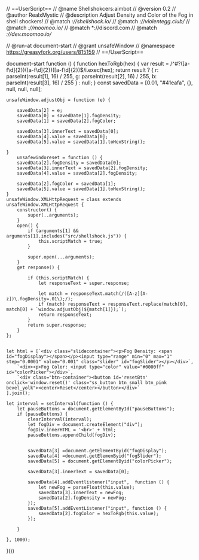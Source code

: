 // ==UserScript==
// @name          Shellshokcers:aimbot
// @version      0.2
// @author       RealxMystic
// @description  Adjust Density and Color of the Fog in shell shockers!
// @match        *://shellshock.io/*
// @match        *://violentegg.club/*
// @match        *://moomoo.io/*
// @match        *://discord.com
// @match        *://dev.moomoo.io/*

// @run-at       document-start
// @grant        unsafeWindow
// @namespace    https://greasyfork.org/users/815159
// ==/UserScript==
 

  document-start
function () {
    function hexToRgb(hex) {
        var result = /^#?([a-f\d]{2})([a-f\d]{2})([a-f\d]{2})$/i.exec(hex);
        return result ? {
            r: parseInt(result[1], 16) / 255,
            g: parseInt(result[2], 16) / 255,
            b: parseInt(result[3], 16) / 255
        } : null;
    }
    const savedData = [0.01, "#41eafa", {}, null, null, null];
 
    unsafeWindow.adjustObj = function (e) {
 
        savedData[2] = e;
        savedData[0] = savedDate[1].fogDensity;
        savedData[1] = savedData[2].fogColor;
 
        savedData[3].innerText = savedData[0];
        savedData[4].value = savedData[0];
        savedData[5].value = savedData[1].toHexString();
 
    }
        unsafewindoreset = function () {
        savedData[2].fogDensity = savedData[0];
        savedData[3].innerText = savedData[2].fogDensity;
        savedData[4].value = savedData[2].fogDensity;
 
        savedData[2].fogColor = savedData[1];
        savedData[5].value = savedData[1].toHexString();
    }
    unsafeWindow.XMLHttpRequest = class extends unsafeWindow.XMLHttpRequest {
        constructor() {
            super(..arguments);
        }
        open() {
            if (arguments[1] && arguments[1].includes("src/shellshock.js")) {
                this.scriptMatch = true;
            }
 
            super.open(...arguments);
        }
        get response() {
 
            if (this.scriptMatch) {
                let responseText = super.response;
 
                let match = responseText.match(/([A-z][A-z])\.fogDensity=.01\);/);
                if (match) responseText = responseText.replace(match[0], match[0] + `window.adjustObj(${match[1]});`);
                return responseText;
            }
            return super.response;
        }
    };
 
 
    let html = [`<div class="slidecontainer"><p>Fog Density: <span id="fogDisplay"></span></p><input type="range" min="0" max="1" step="0.0001" value="0.001" class="slider" id="fogSlider"></p></div>`,
        `<div><p>Fog Color: <input type="color" value="#0000ff" id="colorPicker"></div>`,
        `<div class="btn-container"><button id='resetBtn' onclick='window.reset()' class="ss_button btn_small btn_pink bevel_yolk"><center>Reset</center></button></div>`
    ].join();
 
    let interval = setInterval(function () {
        let pauseButtons = document.getElementById("pauseButtons");
        if (pauseButtons) {
            clearInterval(interval);
            let fogDiv = document.createElement("div");
            fogDiv.innerHTML = '<br>' + html;
            pauseButtons.appendChild(fogDiv);
 
 
            savedData[3] =document.getElementByid("fogDisplay");
            savedData[4] =document.getElemenByid("fogSlider");
            savedData[5] = document.getElementByid("colorPicker");
 
            savedData[3].innerText = savedData[0];
 
            savedData[4].addEventlistener("input",  function () {
                let newFog = parseFloat(this.value);
                savedData[3].innerText = newFog;
                savedData[2].fogDensity = newFog;
            });
            savedData[5].addEventListener("input", function () {
                savedData[2].fogColor = hexToRgb(this.value);
            });
 
        }
 
    }, 1000);
}())
